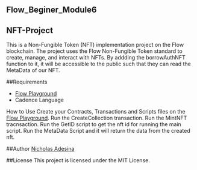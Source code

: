 ## Flow_Beginer_Module6
## NFT-Project
This is a Non-Fungible Token (NFT) implementation project on the Flow blockchain. The project uses the Flow Non-Fungible Token standard to create, manage, and interact with NFTs. By addding the borrowAuthNFT function to it, it will be accessible to the public such that they can read the MetaData of our NFT.

##Requirements
- [Flow Playground](https://play.flow.com)
- Cadence Language

How to Use
Create your Contracts, Transactions and Scripts files on the [Flow Playground](https://play.flow.com).
Run the CreateCollection transaction.
Run the MintNFT tracnsaction.
Run the GetID script to get the nft id for running the main script.
Run the MetaData Script and it will return the data from the created nft.

##Author
[Nicholas Adesina](https://github.com/nicklaus07)

##License
This project is licensed under the MIT License.
